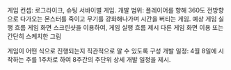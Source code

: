 게임 컨셉: 로그라이크, 슈팅 서바이벌 게임.
개발 범위: 플레이어를 향해 360도 전방향으로 다가오는 몬스터를 죽이고 무기를 강화해나가며 시간을 버티는 게임.
예상 게임 실행 흐름
게임 화면 스크린샷을 이용하여, 게임 실행 흐름 제시
다른 게임 화면 이용 또는 간단히 스케치한 그림

게임이 어떤 식으로 진행되는지 직관적으로 알 수 있도록 구성
개발 일정: 4월 8일에 시작하는 주를 1주차로 하여 8주간의 주단위 상세 개발 일정을 제시.
